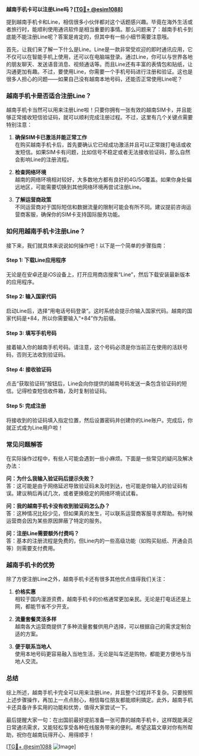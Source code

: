 **越南手机卡可以注册Line吗？[[TG💪+ @esim1088](https://t.me/s/esim1088)]**

提到越南手机卡和Line，相信很多小伙伴都对这个话题感兴趣。毕竟在海外生活或者旅行时，能顺利使用通讯软件是相当重要的事情。那么问题来了：越南手机卡到底能不能注册Line呢？答案是肯定的，但其中有一些小细节需要注意哦。

首先，让我们来了解一下什么是Line。Line是一款非常受欢迎的即时通讯应用，它不仅可以在智能手机上使用，还可以在电脑端登录。通过Line，你可以与世界各地的朋友聊天、发送语音消息、视频通话等。而且Line还有丰富的表情包和贴纸，让沟通更加有趣。不过，要使用Line，你需要一个手机号码进行注册和验证。这也是很多人担心的问题——如果自己没有越南本地号码，还能否正常使用Line呢？

### **越南手机卡是否适合注册Line？**

越南手机卡当然可以用来注册Line啦！只要你拥有一张有效的越南SIM卡，并且能够正常接收短信验证码，就可以顺利完成注册过程。不过，这里有几个关键点需要特别注意：

1. **确保SIM卡已激活并能正常工作**  
   在购买越南手机卡后，首先要确认它已经成功激活并且可以正常拨打电话或收发短信。如果SIM卡有问题，比如信号不稳定或者无法接收验证码，那么自然会影响Line的注册流程。

2. **检查网络环境**  
   越南的网络环境相对较好，大多数地方都有良好的4G/5G覆盖。如果你身处偏远地区，可能需要切换到其他网络环境再尝试注册Line。

3. **了解运营商政策**  
   不同运营商对于国际短信和数据流量的限制可能会有所不同。建议提前咨询运营商客服，确保你的SIM卡支持国际服务功能。

### **如何用越南手机卡注册Line？**

接下来，我们就具体来说说如何操作吧！以下是一个简单的步骤指南：

#### **Step 1: 下载Line应用程序**
无论是在安卓还是iOS设备上，打开应用商店搜索“Line”，然后下载安装最新版本的应用程序。

#### **Step 2: 输入国家代码**
启动Line后，选择“用电话号码登录”。这时系统会提示你输入国家代码。越南的国家代码是+84，所以你需要输入“+84”作为前缀。

#### **Step 3: 填写手机号码**
接着输入你的越南手机号码。请注意，这个号码必须是你当前正在使用的活跃号码，否则无法收到验证码。

#### **Step 4: 接收验证码**
点击“获取验证码”按钮后，Line会向你提供的越南号码发送一条包含验证码的短信。记得检查短信收件箱，及时复制验证码。

#### **Step 5: 完成注册**
将接收到的验证码填入指定位置，然后设置密码并创建你的Line账户。完成后，你就正式成为Line用户啦！

### **常见问题解答**

在实际操作过程中，有些人可能会遇到一些小麻烦。下面是一些常见的疑问及解决办法：

**问：为什么我输入验证码后提示失败？**  
答：这可能是由于网络延迟导致验证码未及时到达，也可能是你输入的验证码有误。建议稍后再试几次，或者更换稳定的网络环境试试看。

**问：我的越南手机卡没有收到验证码怎么办？**  
答：这种情况比较少见，但如果真的发生，可以联系运营商客服寻求帮助。有时候运营商会因为某些原因屏蔽了特定的服务。

**问：注册Line需要额外付费吗？**  
答：基本的注册流程是免费的，但Line内的一些高级功能（如购买贴纸、开通会员等）则需要支付费用。

### **越南手机卡的优势**

除了方便注册Line之外，越南手机卡还有很多其他优点值得我们关注：

1. **价格实惠**  
   相较于国内漫游资费，越南手机卡的价格通常更加亲民。无论是打电话还是上网，都能节省不少开支。

2. **流量套餐灵活多样**  
   越南各大运营商提供了多种流量套餐供用户选择，可以根据自己的需求定制合适的方案。

3. **便于联系当地人**  
   使用本地号码更容易融入当地生活，无论是叫车还是购物，都能更方便地与当地人交流。

### **总结**

综上所述，越南手机卡完全可以用来注册Line，并且整个过程并不复杂。只要按照上述步骤操作，再加上一点点耐心，相信每位朋友都能顺利搞定。此外，越南手机卡还具备许多实用的功能和优势，值得大家尝试一下。

最后提醒大家一句：在出国前最好提前准备一张可靠的越南手机卡，这样既能满足日常通讯需求，又能轻松享受各种在线服务带来的便利。希望这篇文章对你有所帮助，祝你在越南玩得开心、用得顺手！

[[TG💪+ @esim1088](https://t.me/s/esim1088) ![Image](https://i.postimg.cc/4NQfJmqS/Snipaste-2025-05-13-00-14-12.png)]
